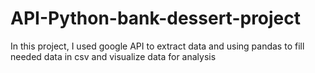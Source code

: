 # API-Python-bank-dessert-project

In this project, I used google API to extract data and using pandas to fill needed data in csv and visualize data for analysis
